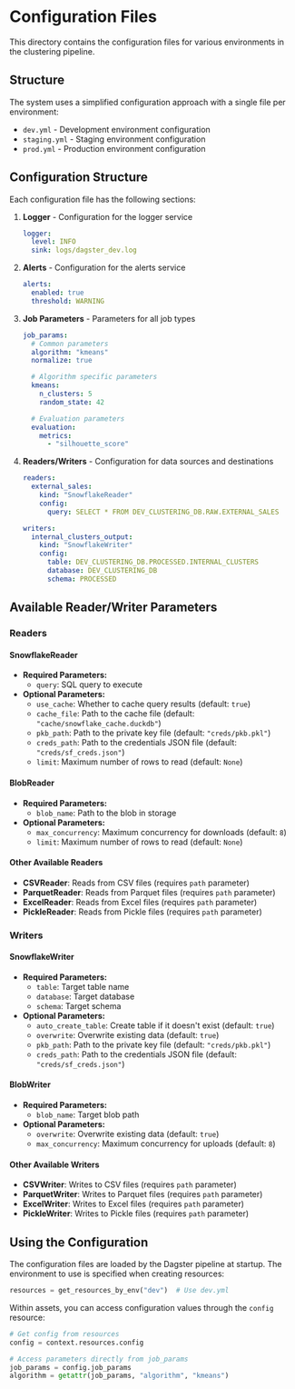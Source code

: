 # Configuration Files

This directory contains the configuration files for various environments in the clustering pipeline.

## Structure

The system uses a simplified configuration approach with a single file per environment:

- `dev.yml` - Development environment configuration
- `staging.yml` - Staging environment configuration
- `prod.yml` - Production environment configuration

## Configuration Structure

Each configuration file has the following sections:

1. **Logger** - Configuration for the logger service

   ```yaml
   logger:
     level: INFO
     sink: logs/dagster_dev.log
   ```

2. **Alerts** - Configuration for the alerts service

   ```yaml
   alerts:
     enabled: true
     threshold: WARNING
   ```

3. **Job Parameters** - Parameters for all job types

   ```yaml
   job_params:
     # Common parameters
     algorithm: "kmeans"
     normalize: true

     # Algorithm specific parameters
     kmeans:
       n_clusters: 5
       random_state: 42

     # Evaluation parameters
     evaluation:
       metrics:
         - "silhouette_score"
   ```

4. **Readers/Writers** - Configuration for data sources and destinations

   ```yaml
   readers:
     external_sales:
       kind: "SnowflakeReader"
       config:
         query: SELECT * FROM DEV_CLUSTERING_DB.RAW.EXTERNAL_SALES

   writers:
     internal_clusters_output:
       kind: "SnowflakeWriter"
       config:
         table: DEV_CLUSTERING_DB.PROCESSED.INTERNAL_CLUSTERS
         database: DEV_CLUSTERING_DB
         schema: PROCESSED
   ```

## Available Reader/Writer Parameters

### Readers

#### SnowflakeReader

- **Required Parameters:**
  - `query`: SQL query to execute
- **Optional Parameters:**
  - `use_cache`: Whether to cache query results (default: `true`)
  - `cache_file`: Path to the cache file (default: `"cache/snowflake_cache.duckdb"`)
  - `pkb_path`: Path to the private key file (default: `"creds/pkb.pkl"`)
  - `creds_path`: Path to the credentials JSON file (default: `"creds/sf_creds.json"`)
  - `limit`: Maximum number of rows to read (default: `None`)

#### BlobReader

- **Required Parameters:**
  - `blob_name`: Path to the blob in storage
- **Optional Parameters:**
  - `max_concurrency`: Maximum concurrency for downloads (default: `8`)
  - `limit`: Maximum number of rows to read (default: `None`)

#### Other Available Readers

- **CSVReader**: Reads from CSV files (requires `path` parameter)
- **ParquetReader**: Reads from Parquet files (requires `path` parameter)
- **ExcelReader**: Reads from Excel files (requires `path` parameter)
- **PickleReader**: Reads from Pickle files (requires `path` parameter)

### Writers

#### SnowflakeWriter

- **Required Parameters:**
  - `table`: Target table name
  - `database`: Target database
  - `schema`: Target schema
- **Optional Parameters:**
  - `auto_create_table`: Create table if it doesn't exist (default: `true`)
  - `overwrite`: Overwrite existing data (default: `true`)
  - `pkb_path`: Path to the private key file (default: `"creds/pkb.pkl"`)
  - `creds_path`: Path to the credentials JSON file (default: `"creds/sf_creds.json"`)

#### BlobWriter

- **Required Parameters:**
  - `blob_name`: Target blob path
- **Optional Parameters:**
  - `overwrite`: Overwrite existing data (default: `true`)
  - `max_concurrency`: Maximum concurrency for uploads (default: `8`)

#### Other Available Writers

- **CSVWriter**: Writes to CSV files (requires `path` parameter)
- **ParquetWriter**: Writes to Parquet files (requires `path` parameter)
- **ExcelWriter**: Writes to Excel files (requires `path` parameter)
- **PickleWriter**: Writes to Pickle files (requires `path` parameter)

## Using the Configuration

The configuration files are loaded by the Dagster pipeline at startup. The environment to use is
specified when creating resources:

```python
resources = get_resources_by_env("dev")  # Use dev.yml
```

Within assets, you can access configuration values through the `config` resource:

```python
# Get config from resources
config = context.resources.config

# Access parameters directly from job_params
job_params = config.job_params
algorithm = getattr(job_params, "algorithm", "kmeans")
```
